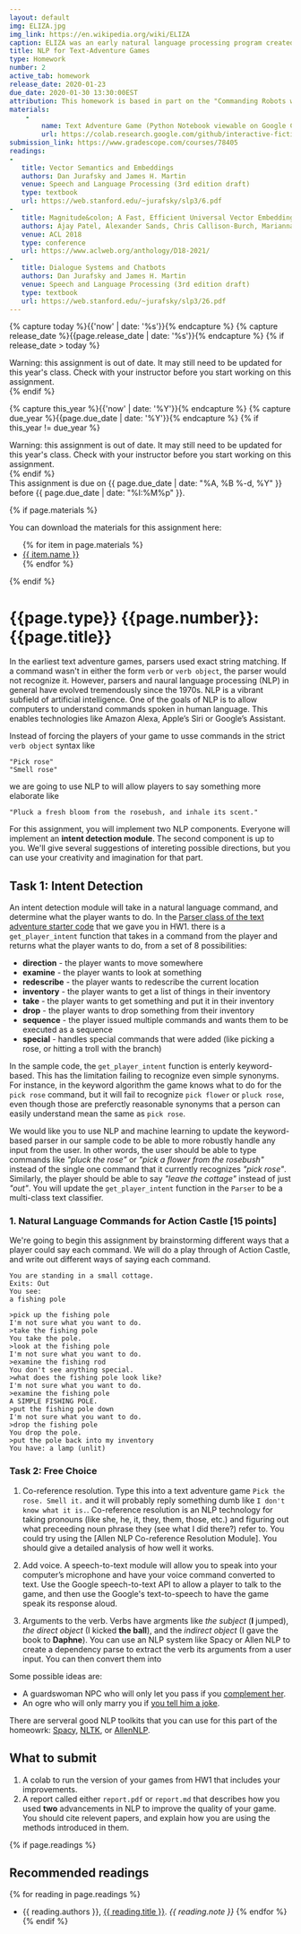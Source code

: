 ```yaml
---
layout: default
img: ELIZA.jpg
img_link: https://en.wikipedia.org/wiki/ELIZA
caption: ELIZA was an early natural language processing program created in the 1960s.
title: NLP for Text-Adventure Games
type: Homework
number: 2
active_tab: homework
release_date: 2020-01-23 
due_date: 2020-01-30 13:30:00EST
attribution: This homework is based in part on the "Commanding Robots with Natural Language" R2D2 assignment from UPenn's Artificial Intelligence class (CIS 521), which was developed by John Zhang, Calvin Zhenghua Chen, and Chris Callison-Burch with help from Yrvine Thelusma.
materials:
    - 
        name: Text Adventure Game (Python Notebook viewable on Google Colab)
        url: https://colab.research.google.com/github/interactive-fiction-class/interactive-fiction-class.github.io/blob/master/homeworks/text-adventure-game/Text_Adventure_Game.ipynb
submission_link: https://www.gradescope.com/courses/78405
readings:
-
   title: Vector Semantics and Embeddings 
   authors: Dan Jurafsky and James H. Martin
   venue: Speech and Language Processing (3rd edition draft)
   type: textbook
   url: https://web.stanford.edu/~jurafsky/slp3/6.pdf
-
   title: Magnitude&colon; A Fast, Efficient Universal Vector Embedding Utility Package
   authors: Ajay Patel, Alexander Sands, Chris Callison-Burch, Marianna Apidianaki
   venue: ACL 2018
   type: conference
   url: https://www.aclweb.org/anthology/D18-2021/
-
   title: Dialogue Systems and Chatbots 
   authors: Dan Jurafsky and James H. Martin
   venue: Speech and Language Processing (3rd edition draft)
   type: textbook
   url: https://web.stanford.edu/~jurafsky/slp3/26.pdf
---
```


<!-- Check whether the assignment is ready to release -->
{% capture today %}{{'now' | date: '%s'}}{% endcapture %}
{% capture release_date %}{{page.release_date | date: '%s'}}{% endcapture %}
{% if release_date > today %} 
<div class="alert alert-danger">
Warning: this assignment is out of date.  It may still need to be updated for this year's class.  Check with your instructor before you start working on this assignment.
</div>
{% endif %}
<!-- End of check whether the assignment is up to date -->


<!-- Check whether the assignment is up to date -->
{% capture this_year %}{{'now' | date: '%Y'}}{% endcapture %}
{% capture due_year %}{{page.due_date | date: '%Y'}}{% endcapture %}
{% if this_year != due_year %} 
<div class="alert alert-danger">
Warning: this assignment is out of date.  It may still need to be updated for this year's class.  Check with your instructor before you start working on this assignment.
</div>
{% endif %}
<!-- End of check whether the assignment is up to date -->


<div class="alert alert-info">
This assignment is due on {{ page.due_date | date: "%A, %B %-d, %Y" }} before {{ page.due_date | date: "%I:%M%p" }}. 
</div>

{% if page.materials %}
<div class="alert alert-info">
You can download the materials for this assignment here:
<ul>
{% for item in page.materials %}
<li><a href="{{item.url}}">{{ item.name }}</a></li>
{% endfor %}
</ul>
</div>
{% endif %}


{{page.type}} {{page.number}}: {{page.title}}
=============================================================


In the earliest text adventure games, parsers used exact string matching. If a command wasn't in either the form `verb` or `verb object`, the parser would not recognize it. However, parsers and naural language processing (NLP) in general have evolved tremendously since the 1970s. NLP is a vibrant subfield of artificial intelligence.  One of the goals of NLP is to allow computers to understand commands spoken in human language.  This enables technologies like Amazon Alexa, Apple’s Siri or Google’s Assistant.

Instead of forcing the players of your game to usse commands in the strict `verb object` syntax like 

```
"Pick rose"
"Smell rose"
```

we are going to use NLP to will allow players to say something more elaborate like

```
"Pluck a fresh bloom from the rosebush, and inhale its scent."
```

For this assignment, you will implement two NLP components.  Everyone will implement an __intent detection module__.  The second component is up to you.  We'll give several suggestions of intereting possible directions, but you can use your creativity and imagination for that part.



## Task 1: Intent Detection

An intent detection module will take in a natural language command, and determine what the player wants to do.  In the [Parser class of the text adventure starter code](https://colab.research.google.com/github/interactive-fiction-class/interactive-fiction-class.github.io/blob/master/homeworks/text-adventure-game/Text_Adventure_Game.ipynb) that we gave you in HW1. there is a ``get_player_intent`` function that takes in a command from the player and returns what the player wants to do, from a set of 8 possibilities: 
* __direction__ - the player wants to move somewhere
* __examine__ - the player wants to look at something 
* __redescribe__ - the player wants to redescribe the current location
* __inventory__ - the player wants to get a list of things in their inventory
* __take__ - the player wants to get something and put it in their inventory
* __drop__ - the player wants to drop something from their inventory
* __sequence__ - the player issued multiple commands and wants them to be executed as a sequence 
* __special__ - handles special commands that were added (like picking a rose, or hitting a troll with the branch)

In the sample code, the  ``get_player_intent`` function is enterly keyword-based.  This has the limitation failing to recognize even simple synonyms.  
For instance, in the keyword algorithm the game knows what to do for the ``pick rose`` command, but it will fail to recognize ``pick flower`` or ``pluck rose``, even though those are preferctly reasonable synonyms that a person can easily understand mean the same as ``pick rose``.

We would like you to use NLP and machine learning to update the keyword-based parser in our sample code to be able to more robustly handle any input from the user.  In other words, the user should be able to type commands like _"pluck the rose"_ or _"pick a flower from the rosebush"_ instead of the single one command that it currently recognizes _"pick rose"_.  Similarly, the player should be able to say _"leave the cottage"_ instead of just _"out"_.  You will update the ```get_player_intent``` function in the ```Parser``` to be a multi-class text classifier.



### 1. Natural Language Commands for Action Castle [15 points]

We're going to begin this assignment by brainstorming different ways that a player could say each command.  We will do a play through of Action Castle, and write out different ways of saying each command. 

```
You are standing in a small cottage.
Exits: Out
You see: 
a fishing pole

>pick up the fishing pole
I'm not sure what you want to do.
>take the fishing pole
You take the pole.
>look at the fishing pole
I'm not sure what you want to do.
>examine the fishing rod
You don't see anything special.
>what does the fishing pole look like?
I'm not sure what you want to do.
>examine the fishing pole
A SIMPLE FISHING POLE.
>put the fishing pole down
I'm not sure what you want to do.
>drop the fishing pole
You drop the pole.
>put the pole back into my inventory
You have: a lamp (unlit)

```


<!--
We ask that you take advantage of at least **two** advancements from the last four decades of NLP research to either make your parser more intelligent than simple string matching or to otherwise improve the game-playing experience.
-->

### Task 2: Free Choice

1. Co-reference resolution. Type this into a text adventure game ``Pick the rose. Smell it.`` and it will probably reply something dumb like ``I don't know what it is.``. Co-reference resolution is an NLP technology for taking pronouns (like she, he, it, they, them, those, etc.) and figuring out what preceeding noun phrase they (see what I did there?) refer to.  You could try using the [Allen NLP Co-reference Resolution Module].  You should give a detailed analysis of how well it works.


2. Add voice.  A speech-to-text module will allow you to speak into your computer’s microphone and have your voice command converted to text.   Use the Google speech-to-text API to allow a player to talk to the game, and then use the Google's text-to-speech to have the game speak its response aloud.  

3. Arguments to the verb.  Verbs have argments like _the subject_ (__I__ jumped), _the direct object_ (I kicked __the ball__), and the _indirect object_ (I gave the book to __Daphne__).  You can use an NLP system like Spacy or Allen NLP to create a dependency parse to extract the verb its arguments from a user input.  You can then convert them into 


Some possible ideas are:


* A guardswoman NPC who will only let you pass if you [complement her](https://textblob.readthedocs.io/en/dev/quickstart.html#sentiment-analysis).
* An ogre who will only marry you if [you tell him a joke](https://ccc.inaoep.mx/~villasen/bib/LEARNING%20TO%20LAUGH%20(AUTOMATICALLY).pdf).

There are serveral good NLP toolkits that you can use for this part of the homeowrk:  [Spacy](https://spacy.io/usage/facts-figures), [NLTK](https://www.nltk.org/), or [AllenNLP](https://github.com/allenai/allennlp).




## What to submit

1. A colab to run the version of your games from HW1 that includes your improvements.
1. A report called either `report.pdf` or `report.md` that describes how you used **two** advancements in NLP to improve the quality of your game. You should cite relevent papers, and explain how you are using the methods introduced in them.

{% if page.readings %} 
## Recommended readings
{% for reading in page.readings %}
* {{ reading.authors }}, <a href="{{ reading.url }}">{{ reading.title }}</a>.  _{{ reading.note }}_
{% endfor %}
{% endif %}

